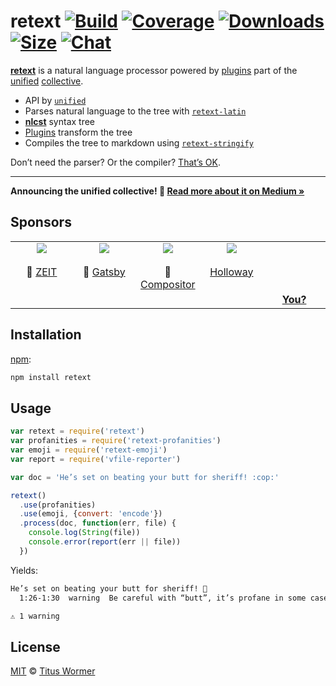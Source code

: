 # retext [![Build][build-badge]][build] [![Coverage][coverage-badge]][coverage] [![Downloads][downloads-badge]][downloads] [![Size][size-badge]][size] [![Chat][chat-badge]][chat]

[**retext**][retext] is a natural language processor powered by [plugins][]
part of the [unified][] [collective][].

*   API by [`unified`][unified]
*   Parses natural language to the tree with [`retext-latin`][latin]
*   [**nlcst**][nlcst] syntax tree
*   [Plugins][] transform the tree
*   Compiles the tree to markdown using [`retext-stringify`][stringify]

Don’t need the parser?  Or the compiler?  [That’s OK][unified-usage].

* * *

**Announcing the unified collective!  🎉
[Read more about it on Medium »][announcement]**

## Sponsors

<!--lint ignore no-html maximum-line-length-->

<table>
  <tr valign="top">
    <td width="20%" align="center">
      <a href="https://zeit.co"><img src="https://avatars1.githubusercontent.com/u/14985020?s=400&v=4"></a>
      <br><br>🥇
      <a href="https://zeit.co">ZEIT</a>
    </td>
    <td width="20%" align="center">
      <a href="https://www.gatsbyjs.org"><img src="https://avatars1.githubusercontent.com/u/12551863?s=400&v=4"></a>
      <br><br>🥇
      <a href="https://www.gatsbyjs.org">Gatsby</a></td>
    <td width="20%" align="center">
      <a href="https://compositor.io"><img src="https://avatars1.githubusercontent.com/u/19245838?s=400&v=4"></a>
      <br><br>🥉
      <a href="https://compositor.io">Compositor</a>
    </td>
    <td width="20%" align="center">
      <a href="https://www.holloway.com"><img src="https://avatars1.githubusercontent.com/u/35904294?s=400&v=4"></a>
      <br><br>
      <a href="https://www.holloway.com">Holloway</a>
    </td>
    <td width="20%" align="center">
      <br><br><br><br>
      <a href="https://opencollective.com/unified"><strong>You?</strong>
    </td>
  </tr>
</table>

## Installation

[npm][]:

```bash
npm install retext
```

## Usage

```js
var retext = require('retext')
var profanities = require('retext-profanities')
var emoji = require('retext-emoji')
var report = require('vfile-reporter')

var doc = 'He’s set on beating your butt for sheriff! :cop:'

retext()
  .use(profanities)
  .use(emoji, {convert: 'encode'})
  .process(doc, function(err, file) {
    console.log(String(file))
    console.error(report(err || file))
  })
```

Yields:

```txt
He’s set on beating your butt for sheriff! 👮
  1:26-1:30  warning  Be careful with “butt”, it’s profane in some cases  butt  retext-profanities

⚠ 1 warning
```

## License

[MIT][license] © [Titus Wormer][author]

<!-- Definitions -->

[build-badge]: https://img.shields.io/travis/retextjs/retext/master.svg

[build]: https://travis-ci.org/retextjs/retext

[coverage-badge]: https://img.shields.io/codecov/c/github/retextjs/retext.svg

[coverage]: https://codecov.io/github/retextjs/retext

[downloads-badge]: https://img.shields.io/npm/dm/retext.svg

[downloads]: https://www.npmjs.com/package/retext

[size-badge]: https://img.shields.io/bundlephobia/minzip/retext.svg

[size]: https://bundlephobia.com/result?p=retext

[chat-badge]: https://img.shields.io/badge/join%20the%20community-on%20spectrum-7b16ff.svg

[chat]: https://spectrum.chat/unified/retext

[license]: https://github.com/retextjs/Lobby/blob/master/license

[author]: https://wooorm.com

[npm]: https://docs.npmjs.com/cli/install

[retext]: https://github.com/retextjs/retext

[unified]: https://github.com/unifiedjs/unified

[nlcst]: https://github.com/syntax-tree/nlcst

[latin]: https://github.com/retextjs/retext/blob/master/packages/retext-latin

[stringify]: https://github.com/retextjs/retext/blob/master/packages/retext-stringify

[plugins]: https://github.com/retextjs/retext/blob/master/doc/plugins.md

[unified-usage]: https://github.com/unifiedjs/unified#usage

[collective]: https://opencollective.com/unified

[announcement]: https://medium.com/unifiedjs/collectively-evolving-through-crowdsourcing-22c359ea95cc
